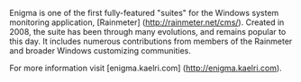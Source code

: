 Enigma is one of the first fully-featured "suites" for the Windows system monitoring application, [Rainmeter] (http://rainmeter.net/cms/). Created in 2008, the suite has been through many evolutions, and remains popular to this day. It includes numerous contributions from members of the Rainmeter and broader Windows customizing communities.

For more information visit [enigma.kaelri.com] (http://enigma.kaelri.com).